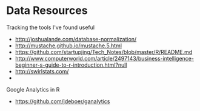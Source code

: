 # Data Resources
Tracking the tools I've found useful

* http://joshualande.com/database-normalization/
* http://mustache.github.io/mustache.5.html
* https://github.com/startupjing/Tech_Notes/blob/master/R/README.md
* http://www.computerworld.com/article/2497143/business-intelligence-beginner-s-guide-to-r-introduction.html?null
* http://swirlstats.com/
* 
Google Analytics in R
* https://github.com/jdeboer/ganalytics
